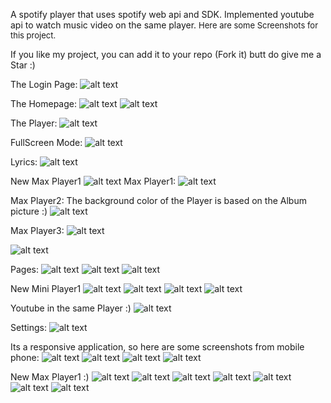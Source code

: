 A spotify player that uses spotify web api and SDK. Implemented youtube api to watch music video on the same player.
<font size="2">Here are some Screenshots for this project.</font>

If you like my project, you can add it to your repo (Fork it) butt do give me a Star :)

The Login Page:
![alt text](https://github.com/nirajsharma99/fizzbee/blob/main/fizzbee_screenshots/p1.png?raw=true)

The Homepage:
![alt text](https://github.com/nirajsharma99/fizzbee/blob/main/fizzbee_screenshots/p2.png?raw=true)
![alt text](https://github.com/nirajsharma99/fizzbee/blob/main/fizzbee_screenshots/p3.png?raw=true)

The Player:
![alt text](https://github.com/nirajsharma99/fizzbee/blob/main/fizzbee_screenshots/p4.png?raw=true)

FullScreen Mode:
![alt text](https://github.com/nirajsharma99/fizzbee/blob/main/fizzbee_screenshots/p5.png?raw=true)

Lyrics:
![alt text](https://github.com/nirajsharma99/fizzbee/blob/main/fizzbee_screenshots/p6.png?raw=true)

New Max Player1
![alt text](https://github.com/nirajsharma99/fizzbee/blob/main/fizzbee_screenshots/p19.png?raw=true)
Max Player1:
![alt text](https://github.com/nirajsharma99/fizzbee/blob/main/fizzbee_screenshots/p7.png?raw=true)

Max Player2: The background color of the Player is based on the Album picture :)
![alt text](https://github.com/nirajsharma99/fizzbee/blob/main/fizzbee_screenshots/p8.png?raw=true)

Max Player3:
![alt text](https://github.com/nirajsharma99/fizzbee/blob/main/fizzbee_screenshots/p17.png?raw=true)

![alt text](https://github.com/nirajsharma99/fizzbee/blob/main/fizzbee_screenshots/p18.png?raw=true)

Pages:
![alt text](https://github.com/nirajsharma99/fizzbee/blob/main/fizzbee_screenshots/p9.png?raw=true)
![alt text](https://github.com/nirajsharma99/fizzbee/blob/main/fizzbee_screenshots/p10.png?raw=true)
![alt text](https://github.com/nirajsharma99/fizzbee/blob/main/fizzbee_screenshots/p11.png?raw=true)

New Mini Player1
![alt text](https://github.com/nirajsharma99/fizzbee/blob/main/fizzbee_screenshots/p20.png?raw=true)
![alt text](https://github.com/nirajsharma99/fizzbee/blob/main/fizzbee_screenshots/p12.png?raw=true)
![alt text](https://github.com/nirajsharma99/fizzbee/blob/main/fizzbee_screenshots/p13.png?raw=true)
![alt text](https://github.com/nirajsharma99/fizzbee/blob/main/fizzbee_screenshots/p14.png?raw=true)

Youtube in the same Player :)
![alt text](https://github.com/nirajsharma99/fizzbee/blob/main/fizzbee_screenshots/p15.png?raw=true)

Settings:
![alt text](https://github.com/nirajsharma99/fizzbee/blob/main/fizzbee_screenshots/p16.png?raw=true)

Its a responsive application, so here are some screenshots from mobile phone:
![alt text](https://github.com/nirajsharma99/fizzbee/blob/main/fizzbee_screenshots/m1.jpg?raw=true)
![alt text](https://github.com/nirajsharma99/fizzbee/blob/main/fizzbee_screenshots/m2.jpg?raw=true)
![alt text](https://github.com/nirajsharma99/fizzbee/blob/main/fizzbee_screenshots/m3.jpg?raw=true)
![alt text](https://github.com/nirajsharma99/fizzbee/blob/main/fizzbee_screenshots/m5.jpg?raw=true)

New Max Player1 :)
![alt text](https://github.com/nirajsharma99/fizzbee/blob/main/fizzbee_screenshots/m12.png?raw=true)
![alt text](https://github.com/nirajsharma99/fizzbee/blob/main/fizzbee_screenshots/m6.jpg?raw=true)
![alt text](https://github.com/nirajsharma99/fizzbee/blob/main/fizzbee_screenshots/m7.jpg?raw=true)
![alt text](https://github.com/nirajsharma99/fizzbee/blob/main/fizzbee_screenshots/m8.jpg?raw=true)
![alt text](https://github.com/nirajsharma99/fizzbee/blob/main/fizzbee_screenshots/m9.jpg?raw=true)
![alt text](https://github.com/nirajsharma99/fizzbee/blob/main/fizzbee_screenshots/m10.jpg?raw=true)
![alt text](https://github.com/nirajsharma99/fizzbee/blob/main/fizzbee_screenshots/m11.jpg?raw=true)
